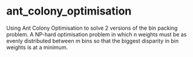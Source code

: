 # ant_colony_optimisation
Using Ant Colony Optimisation to solve 2 versions of the bin packing problem. A NP-hard optimisation problem in which n weights must be as evenly distributed between m bins so that the biggest disparity in bin weights is at a minimum. 
